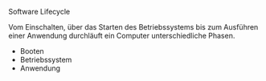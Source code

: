 Software Lifecycle

Vom Einschalten, über das Starten des Betriebssystems bis zum Ausführen einer Anwendung durchläuft ein Computer unterschiedliche Phasen.

-   Booten
-   Betriebssystem
-   Anwendung

